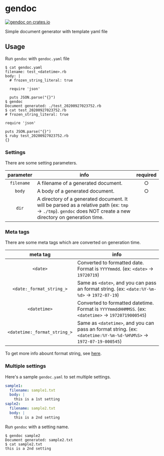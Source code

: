 # gendoc

[![gendoc on crates.io][cratesio-image]][cratesio]

[cratesio-image]: https://img.shields.io/crates/v/gendoc.svg
[cratesio]: https://crates.io/crates/gendoc

Simple document generator with template yaml file

## Usage

Run `gendoc` with `gendoc.yaml` file

```
$ cat gendoc.yaml
filename: test_<datetime>.rb
body: |
  # frozen_string_literal: true

  require 'json'

  puts JSON.parse("{}")
$ gendoc
Document generated: ./test_20200927023752.rb
$ cat test_20200927023752.rb
# frozen_string_literal: true

require 'json'

puts JSON.parse("{}")
$ ruby test_20200927023752.rb
{}
```

### Settings

There are some setting parameters.

| parameter | info | required |
| :---: | --- | :---: |
| `filename` | A filename of a generated document. | ○ |
| `body` | A body of a generated document. | ○ |
| `dir` | A directory of a generated document. It will be parsed as a relative path (ex: `tmp` -> `./tmp`). `gendoc` does NOT create a new directory on generation time. | |

### Meta tags

There are some meta tags which are converted on generation time.

| meta tag | info |
| :---: | --- |
| `<date>` | Converted to formatted date. Format is `YYYYmmdd`. (ex: `<date>` -> `19720719`) |
| `<date:_format_string_>` | Same as `<date>`, and you can pass an format string. (ex: `<date:%Y-%m-%d>` -> `1972-07-19`) |
| `<datetime>` | Converted to formatted datetime. Format is `YYYYmmddHHMMSS`. (ex: `<datetime>` -> `19720719000545`) |
| `<datetime:_format_string_>` | Same as `<datetime>`, and you can pass an format string. (ex: `<datetime:%Y-%m-%d-%H%M%S>` -> `1972-07-19-000545`) |

To get more info abount format string, see [here](https://docs.rs/chrono/latest/chrono/format/strftime/index.html).

### Multiple settings

Here's a sample `gendoc.yaml` to set multiple settings.

```yaml
sample1:
  filename: sample1.txt
  body: |
    this is a 1st setting
saple2:
  filename: sample2.txt
  body: |
    this is a 2nd setting
```

Run `gendoc` with a setting name.

```
$ gendoc sample2
Document generated: sample2.txt
$ cat sample2.txt
this is a 2nd setting
```
